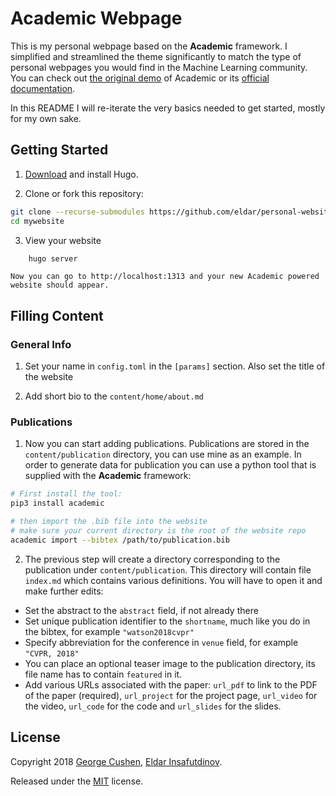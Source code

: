 # Academic Webpage

This is my personal webpage based on the **Academic** framework. I simplified and streamlined the theme significantly to match the type of personal webpages you would find in the Machine Learning community.
You can check out [the original demo](https://themes.gohugo.io/theme/academic/) of Academic or its [official documentation](https://sourcethemes.com/academic/docs/).

In this README I will re-iterate the very basics needed to get started, mostly for my own sake.

## Getting Started

1. [Download](https://github.com/gohugoio/hugo/releases) and install Hugo.

2. Clone or fork this repository:

```bash
git clone --recurse-submodules https://github.com/eldar/personal-website.git mywebsite
cd mywebsite
```

3. View your website

```bash
    hugo server
```

    Now you can go to http://localhost:1313 and your new Academic powered website should appear.

## Filling Content

### General Info
1. Set your name in `config.toml` in the `[params]` section. Also set the title of the website

2. Add short bio to the `content/home/about.md`

### Publications
1. Now you can start adding publications. Publications are stored in the `content/publication` directory, you can use mine as an example. In order to generate data for publication you can use a python tool that is supplied with the **Academic** framework:

```bash
# First install the tool:
pip3 install academic

# then import the .bib file into the website
# make sure your current directory is the root of the website repo
academic import --bibtex /path/to/publication.bib
```

2. The previous step will create a directory corresponding to the publication under `content/publication`. This directory will contain file `index.md` which contains various definitions. You will have to open it and make further edits:

- Set the abstract to the `abstract` field, if not already there
- Set unique publication identifier to the `shortname`, much like you do in the bibtex, for example `"watson2018cvpr"`
- Specify abbreviation for the conference in `venue` field, for example `"CVPR, 2018"`
- You can place an optional teaser image to the publication directory, its file name has to contain `featured` in it.
- Add various URLs associated with the paper: `url_pdf` to link to the PDF of the paper (required), `url_project` for the project page, `url_video` for the video, `url_code` for the code and `url_slides` for the slides.

## License

Copyright 2018 [George Cushen](https://georgecushen.com), [Eldar Insafutdinov](https://eldar.github.io).

Released under the [MIT](https://github.com/sourcethemes/academic-kickstart/blob/master/LICENSE.md) license.
